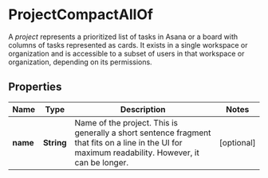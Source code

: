 

# ProjectCompactAllOf

A *project* represents a prioritized list of tasks in Asana or a board with columns of tasks represented as cards. It exists in a single workspace or organization and is accessible to a subset of users in that workspace or organization, depending on its permissions.

## Properties

| Name | Type | Description | Notes |
|------------ | ------------- | ------------- | -------------|
|**name** | **String** | Name of the project. This is generally a short sentence fragment that fits on a line in the UI for maximum readability. However, it can be longer. |  [optional] |



